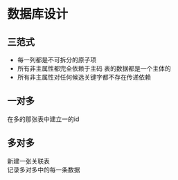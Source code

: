 # 数据库设计

## 三范式
- 每一列都是不可拆分的原子项
- 所有非主属性都完全依赖于主码
  表的数据都是一个主体的
- 所有非主属性对任何候选关键字都不存在传递依赖









## 一对多
在多的那张表中建立一的id  

## 多对多
新建一张关联表  
记录多对多中的每一条数据  

